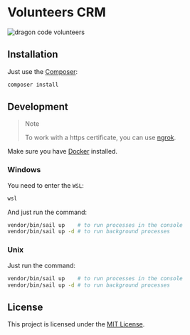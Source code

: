 # Volunteers CRM

![dragon code volunteers](https://preview.dragon-code.pro/the-dragon-code/volunteers-crm.svg?background=f9322c&invert=1)

## Installation

Just use the [Composer](https://getcomposer.org):

```bash
composer install
```

## Development

> Note
>
> To work with a https certificate, you can use [ngrok](https://ngrok.com).

Make sure you have [Docker](https://www.docker.com/products/docker-desktop/) installed.

### Windows

You need to enter the `WSL`:

```bash
wsl
```

And just run the command:

```bash
vendor/bin/sail up    # to run processes in the console
vendor/bin/sail up -d # to run background processes
```

### Unix

Just run the command:

```bash
vendor/bin/sail up    # to run processes in the console
vendor/bin/sail up -d # to run background processes
```

## License

This project is licensed under the [MIT License](LICENSE).
